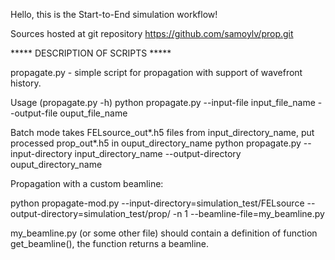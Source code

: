 Hello, this is the Start-to-End simulation workflow!

Sources hosted at git repository https://github.com/samoylv/prop.git

***** DESCRIPTION OF SCRIPTS *****

propagate.py - simple script for propagation with support of wavefront history.

Usage (propagate.py -h) 
python propagate.py --input-file input_file_name --output-file ouput_file_name


Batch mode takes FELsource_out*.h5 files from input_directory_name, put processed prop_out*.h5 in ouput_directory_name
python propagate.py --input-directory input_directory_name --output-directory ouput_directory_name



Propagation with a custom beamline:

python propagate-mod.py --input-directory=simulation_test/FELsource --output-directory=simulation_test/prop/ -n 1 --beamline-file=my_beamline.py 

my_beamline.py (or some other file) should contain a definition of function get_beamline(), the function returns a beamline.